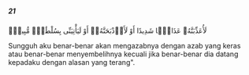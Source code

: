 ##### 21

<span class="ayah">لَأُعَذِّبَنَّهُۥ عَذَابًۭا شَدِيدًا أَوْ لَأَا۟ذْبَحَنَّهُۥٓ أَوْ لَيَأْتِيَنِّى بِسُلْطَٰنٍۢ مُّبِينٍۢ</span>

<span class="ayah_translation">Sungguh aku benar-benar akan mengazabnya dengan azab yang keras atau benar-benar menyembelihnya kecuali jika benar-benar dia datang kepadaku dengan alasan yang terang".</span>
